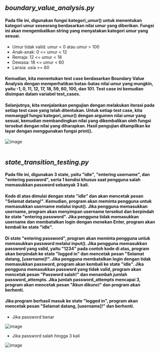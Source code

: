 ## *boundary_value_analysis.py*
#### Pada file ini, digunakan fungsi kategori_umur() untuk menentukan kategori umur seseorang berdasarkan nilai umur yang diberikan. Fungsi ini akan mengembalikan string yang menyatakan kategori umur yang sesuai.
- Umur tidak valid: umur < 0 atau umur > 100
- Anak-anak: 0 <= umur < 12
- Remaja: 12 <= umur < 18
- Dewasa: 18 <= umur < 60
- Lansia: usia >= 60

#### Kemudian, kita menentukan test case berdasarkan Boundary Value Analysis dengan memperhatikan batas-batas nilai umur yang mungkin, yaitu -1, 0, 11, 12, 17, 18, 59, 60, 100, dan 101. Test case ini kemudian disimpan dalam variabel test_cases.

#### Selanjutnya, kita menjalankan pengujian dengan melakukan iterasi pada setiap test case yang telah ditentukan. Untuk setiap test case, kita memanggil fungsi kategori_umur() dengan argumen nilai umur yang sesuai, kemudian membandingkan nilai yang dikembalikan oleh fungsi tersebut dengan nilai yang diharapkan. Hasil pengujian ditampilkan ke layar dengan menggunakan fungsi print().

![image](https://github.com/Alifian-Zulfaani/Tugas-UKPL-Mode_Pengujian/assets/73049862/1d86323e-e2e0-4580-82c2-4e6fde21fe36)
<br /><br />

## *state_transition_testing.py*
#### Pada file ini, digunakan 3 state, yaitu "idle", "entering username", dan "entering password", serta 1 kondisi khusus saat pengguna salah memasukkan password sebanyak 3 kali.

#### Kode di atas dimulai dengan state "idle" dan akan mencetak pesan "Selamat datang!". Kemudian, program akan meminta pengguna untuk memasukkan username melalui input(). Jika pengguna memasukkan username, program akan menyimpan username tersebut dan berpindah ke state "entering password". Jika pengguna tidak memasukkan username dan membatalkan login dengan menekan Enter, program akan kembali ke state "idle".

#### Di state "entering password", program akan meminta pengguna untuk memasukkan password melalui input(). Jika pengguna memasukkan password yang valid, yaitu "1234" pada contoh kode di atas, program akan berpindah ke state "logged in" dan mencetak pesan "Selamat datang, [username]!". Jika pengguna membatalkan login dengan tidak memasukkan password, program akan kembali ke state "idle". Jika pengguna memasukkan password yang tidak valid, program akan mencetak pesan "Password salah!" dan menambah jumlah password_attempts. Jika jumlah password_attempts mencapai 3, program akan mencetak pesan "Akun dikunci" dan program akan berhenti.

#### Jika program berhasil masuk ke state "logged in", program akan mencetak pesan "Selamat datang, [username]!" dan berhenti.

- Jika password benar

![image](https://github.com/Alifian-Zulfaani/Tugas-UKPL-Mode_Pengujian/assets/73049862/02fa135c-3702-4214-b37d-384886ceda54)

- Jika password salah hingga 3 kali

![image](https://github.com/Alifian-Zulfaani/Tugas-UKPL-Mode_Pengujian/assets/73049862/7f712c12-00cc-488b-bf57-e0d6a8bbfdd2)


